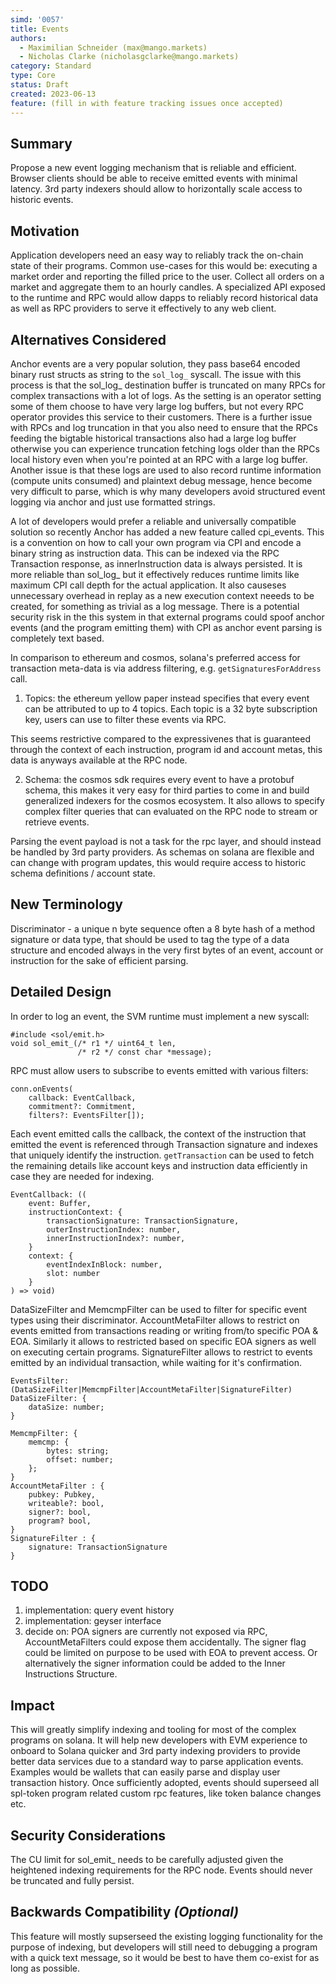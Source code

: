 ```yaml
---
simd: '0057'
title: Events
authors:
  - Maximilian Schneider (max@mango.markets)
  - Nicholas Clarke (nicholasgclarke@mango.markets)
category: Standard
type: Core
status: Draft
created: 2023-06-13
feature: (fill in with feature tracking issues once accepted)
---
```


## Summary

Propose a new event logging mechanism that is reliable and efficient.
Browser clients should be able to receive emitted events with minimal latency.
3rd party indexers should allow to horizontally scale access to historic
events.

## Motivation

Application developers need an easy way to reliably track the on-chain state
of their programs. Common use-cases for this would be: executing a market order
and reporting the filled price to the user. Collect all orders on a market and
aggregate them to an hourly candles. A specialized API exposed to the runtime
and RPC would allow dapps to reliably record historical data as well as RPC
providers to serve it effectively to any web client.

## Alternatives Considered

Anchor events are a very popular solution, they pass base64 encoded binary rust
structs as string to the `sol_log_` syscall. The issue with this process is
that the sol_log_ destination buffer is truncated on many RPCs for complex
transactions with a lot of logs. As the setting is an operator setting
some of them choose to have very large log buffers, but not every RPC operator
provides this service to their customers. There is a further issue with RPCs
and log truncation in that you also need to ensure that the RPCs feeding the
bigtable historical transactions also had a large log buffer otherwise you can
experience truncation fetching logs older than the RPCs local history even when
you're pointed at an RPC with a large log buffer. Another issue is that these
logs are used to also record runtime information (compute units consumed) and
plaintext debug message, hence become very difficult to parse, which is why
many developers avoid structured event logging via anchor and just use
formatted strings.

A lot of developers would prefer a reliable and universally compatible solution
so recently Anchor has added a new feature called cpi_events. This is a
convention on how to call your own program via CPI and encode a binary string
as instruction data. This can be indexed via the RPC Transaction response, as
innerInstruction data is always persisted. It is more reliable than sol_log_
but it effectively reduces runtime limits like maximum CPI call depth for the
actual application. It also causeses unnecessary overhead in replay as a new
execution context neeeds to be created, for something as trivial as a log
message. There is a potential security risk in the this system in that external
programs could spoof anchor events (and the program emitting them) with CPI
as anchor event parsing is completely text based.

In comparison to ethereum and cosmos, solana's preferred access for transaction
meta-data is via address filtering, e.g. `getSignaturesForAddress` call.

1. Topics: the ethereum yellow paper instead specifies that every event can be
attributed to up to 4 topics. Each topic is a 32 byte subscription key, users
can use to filter these events via RPC.

This seems restrictive compared to the expressivenes that is guaranteed through
the context of each instruction, program id and account metas, this data is
anyways available at the RPC node.

2. Schema: the cosmos sdk requires every event to have a protobuf schema, this
makes it very easy for third parties to come in and build generalized indexers
for the cosmos ecosystem. It also allows to specify complex filter queries that
can evaluated on the RPC node to stream or retrieve events.

Parsing the event payload is not a task for the rpc layer, and should instead
be handled by 3rd party providers. As schemas on solana are flexible and can
change with program updates, this would require access to historic schema
definitions / account state.

## New Terminology

Discriminator - a unique n byte sequence often a 8 byte hash of a method
signature or data type, that should be used to tag the type of a data structure
and encoded always in the very first bytes of an event, account or instruction
for the sake of efficient parsing.

## Detailed Design

In order to log an event, the SVM runtime must implement a new syscall:

```
#include <sol/emit.h>
void sol_emit_(/* r1 */ uint64_t len,
               /* r2 */ const char *message);
```

RPC must allow users to subscribe to events emitted with various filters:

```
conn.onEvents(
    callback: EventCallback,
    commitment?: Commitment,
    filters?: EventsFilter[]);
```

Each event emitted calls the callback, the context of the instruction that
emitted the event is referenced through Transaction signature and indexes that
uniquely identify the instruction. `getTransaction` can be used to fetch the
remaining details like account keys and instruction data efficiently in case
they are needed for indexing.

```
EventCallback: ((
    event: Buffer,
    instructionContext: {
        transactionSignature: TransactionSignature,
        outerInstructionIndex: number,
        innerInstructionIndex?: number,
    }
    context: {
        eventIndexInBlock: number,
        slot: number
    }
) => void)
```

DataSizeFilter and MemcmpFilter can be used to filter for specific event types
using their discriminator. AccountMetaFilter allows to restrict on events
emitted from transactions reading or writing from/to specific POA & EOA.
Similarly it allows to restricted based on specific EOA signers as well on
executing certain programs.
SignatureFilter allows to restrict to events emitted by an individual
transaction, while waiting for it's confirmation.

```
EventsFilter: (DataSizeFilter|MemcmpFilter|AccountMetaFilter|SignatureFilter)
DataSizeFilter: {
    dataSize: number;
}

MemcmpFilter: {
    memcmp: {
        bytes: string;
        offset: number;
    };
}
AccountMetaFilter : {
    pubkey: Pubkey,
    writeable?: bool,
    signer?: bool,
    program? bool,
}
SignatureFilter : {
    signature: TransactionSignature
}
```


## TODO

1. implementation: query event history
1. implementation: geyser interface
1. decide on:
POA signers are currently not exposed via RPC, AccountMetaFilters could expose
them accidentally. The signer flag could be limited on purpose to be used with
EOA to prevent access. Or alternatively the signer information could be added
to the Inner Instructions Structure.


## Impact

This will greatly simplify indexing and tooling for most of the complex
programs on solana. It will help new developers with EVM experience to onboard
to Solana quicker and 3rd party indexing providers to provide better data
services due to a standard way to parse application events. Examples would be
wallets that can easily parse and display user transaction history.
Once sufficiently adopted, events should superseed all spl-token program
related custom rpc features, like token balance changes etc.

## Security Considerations

The CU limit for sol_emit_ needs to be carefully adjusted given the heightened
indexing requirements for the RPC node. Events should never be truncated and
fully persist.


## Backwards Compatibility *(Optional)*

This feature will mostly supserseed the existing logging functionality for the
purpose of indexing, but developers will still need to debugging a program with
a quick text message, so it would be best to have them co-exist for as long as
possible.